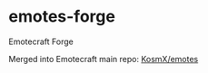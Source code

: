 # emotes-forge
Emotecraft Forge

Merged into Emotecraft main repo: [KosmX/emotes](https://github.com/kosmx/emotes)
